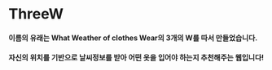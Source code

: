 # ThreeW
#### 이름의 유래는 What Weather of clothes Wear의 3개의 W를 따서 만들었습니다. 

#### 자신의 위치를 기반으로 날씨정보를 받아 어떤 옷을 입어야 하는지 추천해주는 웹입니다!
